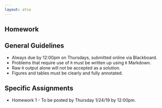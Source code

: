 ```yaml
---
layout: atsa
---
```

  
Homework
-------

## General Guidelines
* Always due by 12:00pm on Thursdays, submitted online via Blackboard.
* Problems that require use of `R` must be written up using `R` Markdown.
* Raw `R` output alone will not be accepted as a solution.
* Figures and tables must be clearly and fully annotated.

## Specific Assignments
* Homework 1 - To be posted by Thursday 1/24/19 by 12:00pm.